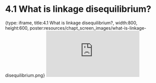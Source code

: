 # 4.1 What is linkage disequilibrium?
 
{type: iframe, title:4.1 What is linkage disequilibrium?, width:800, height:600, poster:resources/chapt_screen_images/what-is-linkage-disequilibrium.png}
![](https://mccoy-lab.github.io/hgv_modules/no_toc/what-is-linkage-disequilibrium.html)
 

 
